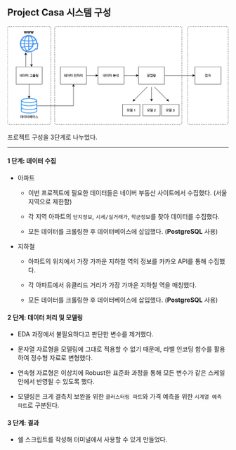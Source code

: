 
## Project Casa 시스템 구성

![](pics/overview.png)

프로젝트 구성을 3단계로 나누었다.

-----

#### 1 단계: 데이터 수집

  - 아파트
    
      - 이번 프로젝트에 필요한 데이터들은 네이버 부동산 사이트에서 수집했다. (서울 지역으로 제한함)
    
      - 각 지역 아파트의 `단지정보`, `시세/실거래가`, `학군정보`를 찾아 데이터를 수집했다.
    
      - 모든 데이터를 크롤링한 후 데이터베이스에 삽입했다. (**PostgreSQL** 사용)

  - 지하철
    
      - 아파트의 위치에서 가장 가까운 지하철 역의 정보를 카카오 API를 통해 수집했다.
    
      - 각 아파트에서 유클리드 거리가 가장 가까운 지하철 역을 매칭했다.
    
      - 모든 데이터를 크롤링한 후 데이터베이스에 삽입했다. (**PostgreSQL** 사용)

#### 2 단계: 데이터 처리 및 모델링

  - EDA 과정에서 불필요하다고 판단한 변수를 제거했다.

  - 문자열 자료형을 모델링에 그대로 적용할 수 없기 때문에, 라벨 인코딩 함수를 활용하여 정수형 자료로 변형했다.

  - 연속형 자료형은 이상치에 Robust한 표준화 과정을 통해 모든 변수가 같은 스케일 안에서 반영될 수 있도록 했다.

  - 모델링은 크게 결측치 보완을 위한 `클러스터링 파트`와 가격 예측을 위한 `시계열 예측 파트`로 구분된다.

#### 3 단계: 결과

  - 쉘 스크립트를 작성해 터미널에서 사용할 수 있게 만들었다.

